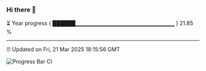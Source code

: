 ### Hi there 👋

⏳ Year progress { ██████▁▁▁▁▁▁▁▁▁▁▁▁▁▁▁▁▁▁▁▁▁▁▁▁ } 21.85 %

---

⏰ Updated on Fri, 21 Mar 2025 18:15:56 GMT

![Progress Bar CI](https://github.com/code-lakshay/GitHub-Actions-Demo/workflows/Progress%20Bar%20CI/badge.svg)
